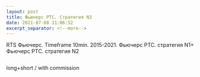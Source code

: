 ```yaml
---
layout: post
title: Фьючерс РТС. Стратегия N3
date: 2021-07-08 11:06:52
excerpt_separator: <!--more-->
---
```


RTS Фьючерс. Timeframe 10min. 2015-2021.
Фьючерс РТС. стратегия N1+ Фьючерс РТС. стратегия N2

<!--more-->

<img src="https://raw.githubusercontent.com/Ragve-hub/scribble/gh-pages/images/seasonal3_ch.png" alt="">

long+short / with commission

<img src="https://raw.githubusercontent.com/Ragve-hub/scribble/gh-pages/images/seasonal3_p.png" alt="">

